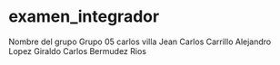 # examen_integrador
Nombre del grupo Grupo 05
carlos villa
Jean Carlos Carrillo
Alejandro Lopez Giraldo
Carlos Bermudez Rios
